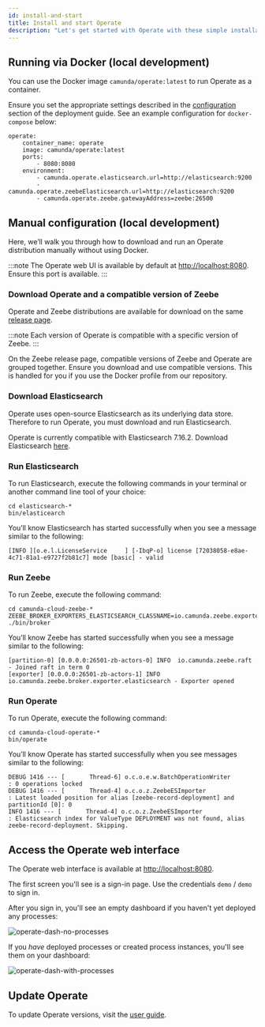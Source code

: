 ```yaml
---
id: install-and-start
title: Install and start Operate
description: "Let's get started with Operate with these simple installation steps."
---
```


## Running via Docker (local development)

You can use the Docker image `camunda/operate:latest` to run Operate as a container.

Ensure you set the appropriate settings described in the [configuration](../configuration) section of the deployment guide. See an example configuration for `docker-compose` below:

```
operate:
    container_name: operate
    image: camunda/operate:latest
    ports:
        - 8080:8080
    environment:
        - camunda.operate.elasticsearch.url=http://elasticsearch:9200
        - camunda.operate.zeebeElasticsearch.url=http://elasticsearch:9200
        - camunda.operate.zeebe.gatewayAddress=zeebe:26500
```

## Manual configuration (local development)

Here, we’ll walk you through how to download and run an Operate distribution manually without using Docker.

:::note
The Operate web UI is available by default at [http://localhost:8080](http://localhost:8080). Ensure this port is available.
:::

### Download Operate and a compatible version of Zeebe

Operate and Zeebe distributions are available for download on the same [release page](https://github.com/camunda-cloud/zeebe/releases).

:::note
Each version of Operate is compatible with a specific version of Zeebe.
:::

On the Zeebe release page, compatible versions of Zeebe and Operate are grouped together. Ensure you download and use compatible versions. This is handled for you if you use the Docker profile from our repository.

### Download Elasticsearch

Operate uses open-source Elasticsearch as its underlying data store. Therefore to run Operate, you must download and run Elasticsearch.

Operate is currently compatible with Elasticsearch 7.16.2. Download Elasticsearch [here](https://www.elastic.co/downloads/past-releases/elasticsearch-7-16-2).

### Run Elasticsearch

To run Elasticsearch, execute the following commands in your terminal or another command line tool of your choice:

```
cd elasticsearch-*
bin/elasticearch
```

You’ll know Elasticsearch has started successfully when you see a message similar to the following:

```
[INFO ][o.e.l.LicenseService     ] [-IbqP-o] license [72038058-e8ae-4c71-81a1-e9727f2b81c7] mode [basic] - valid
```

### Run Zeebe

To run Zeebe, execute the following command:

```
cd camunda-cloud-zeebe-*
ZEEBE_BROKER_EXPORTERS_ELASTICSEARCH_CLASSNAME=io.camunda.zeebe.exporter.ElasticsearchExporter ./bin/broker
```

You’ll know Zeebe has started successfully when you see a message similar to the following:

```
[partition-0] [0.0.0.0:26501-zb-actors-0] INFO  io.camunda.zeebe.raft - Joined raft in term 0
[exporter] [0.0.0.0:26501-zb-actors-1] INFO  io.camunda.zeebe.broker.exporter.elasticsearch - Exporter opened
```

### Run Operate

To run Operate, execute the following command:

```
cd camunda-cloud-operate-*
bin/operate
```

You’ll know Operate has started successfully when you see messages similar to the following:

```
DEBUG 1416 --- [       Thread-6] o.c.o.e.w.BatchOperationWriter           : 0 operations locked
DEBUG 1416 --- [       Thread-4] o.c.o.z.ZeebeESImporter                  : Latest loaded position for alias [zeebe-record-deployment] and partitionId [0]: 0
INFO 1416 --- [       Thread-4] o.c.o.z.ZeebeESImporter                  : Elasticsearch index for ValueType DEPLOYMENT was not found, alias zeebe-record-deployment. Skipping.
```

## Access the Operate web interface

The Operate web interface is available at [http://localhost:8080](http://localhost:8080).

The first screen you'll see is a sign-in page. Use the credentials `demo` / `demo` to sign in.

After you sign in, you'll see an empty dashboard if you haven't yet deployed any processes:

![operate-dash-no-processes](img/operate-dashboard-no-processes_light.png)

If you _have_ deployed processes or created process instances, you'll see them on your dashboard:

![operate-dash-with-processes](img/operate-introduction_light.png)

## Update Operate

To update Operate versions, visit the [user guide](../../components/operate/userguide/updating-operate.md).